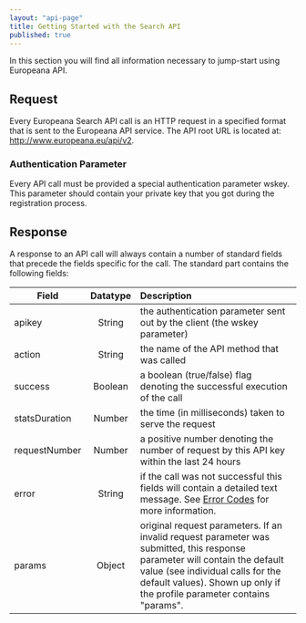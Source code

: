 ```yaml
---
layout: "api-page"
title: Getting Started with the Search API
published: true
---
```


In this section you will find all information necessary to jump-start using Europeana API.

## Request

Every Europeana Search API call is an HTTP request in a specified format that is sent to the Europeana API service.
The API root URL is located at: 
    http://www.europeana.eu/api/v2.

### Authentication Parameter
Every API call must be provided a special authentication parameter wskey. This parameter should contain your private key that you got during the registration process.

## Response

A response to an API call will always contain a number of standard fields that precede the fields specific for the call. The standard part contains the following fields:

| Field        | Datatype       | Description  |
| ------------- |:-------------:| :-----|
| apikey |	String	| the authentication parameter sent out by the client (the wskey parameter) |
| action |	String |	the name of the API method that was called |
| success |	Boolean |	a boolean (true/false) flag denoting the successful execution of the call |
| statsDuration |	Number |	the time (in milliseconds) taken to serve the request |
| requestNumber |	Number |	a positive number denoting the number of request by this API key within the last 24 hours |
| error | 	String |	if the call was not successful this fields will contain a detailed text message. See [Error Codes](labs.europeana.eu/documentation/error-codes.html) for more information.|
| params |	Object	| original request parameters. If an invalid request parameter was submitted, this response parameter will contain the default value (see individual calls for the default values). Shown up only if the profile parameter contains "params". |